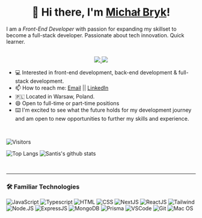 <!--
**planetoida90210/planetoida90210** is a ✨ _special_ ✨ repository because its `README.md` (this file) appears on your GitHub profile.
-->
<h1 align="center">👋 Hi there, I'm <a href="https://github.com/planetoida90210">Michał Bryk</a>!</h1> 
I am a <i>Front-End Developer</i> with passion for expanding my skillset to become a full-stack developer. Passionate about tech innovation. Quick learner. 
<!-- https://shields.io/ -->
<p align="center"><br/>
 <a href="https://www.linkedin.com/in/micha%C5%82-bryk-ba4111247/">
  <img src="https://img.shields.io/badge/linkedin-Michał%20Bryk-blue?style=round-square&logo=linkedin">
 </a>
 <a href="mailto:michalbryk1991@gmail.com">
  <img src="https://img.shields.io/badge/Email-michalbryk1991%40gmail.com-red?style=round-square&logo=gmail&logoColor=white">
 </a>
</p>

- 💻   Interested in front-end development, back-end development & full-stack development. 
- 📫   How to reach me: [Email](mailto:michalbryk1991@gmail.com "michalbryk1991@gmail.com") || [LinkedIn](https://www.linkedin.com/in/micha%C5%82-bryk-ba4111247/")
- 🇵🇱   Located in Warsaw, Poland. 
- 😄   Open to full-time or part-time positions 
- ⌨️    I'm excited to see what the future holds for my development journey and am open to new opportunities to further my skills and experience.
<br>

![Visitors](https://api.visitorbadge.io/api/daily?path=https%3A%2F%2Fgithub.com%2Fplanetoida90210&label=VISITORS%20TODAY&labelColor=%23697689&countColor=%23d9e3f0)

<!-- https://github.com/snlaight/github-readme-stats -->

![Top Langs](https://github-readme-stats.vercel.app/api/top-langs/?username=planetoida90210&theme=tokyonight&count_private=true&langs_count=8&layout=compact&hide=ASP.NET,ShaderLab,c,Jupyter%20Notebook)
![Santis's github stats](https://github-readme-stats.vercel.app/api/?username=planetoida90210&show_icons=true&theme=tokyonight&count_private=true&hide_rank=true&line_height=24) <!--&hide=contribs -->

<br>

---

### 🛠️ Familiar Technologies
![JavaScript](https://img.shields.io/badge/-JavaScript-black?style=round-square&logo=javascript)
![Typescript](https://img.shields.io/badge/-Typescript-black?style=round-square&logo=typescript&logoColor=blue)
![HTML](https://img.shields.io/badge/-HTML5-black?style=round-square&logo=html5)
![CSS](https://img.shields.io/badge/-CSS3-black?style=round-square&logo=css3)
![NextJS](https://img.shields.io/badge/-NextJS-black?style=round-square&logo=next.js&logoColor=white)
![ReactJS](https://img.shields.io/badge/-ReactJs-000000?logo=react)
![Tailwind](https://img.shields.io/badge/-Tailwind-black?style=round-square&logo=tailwindcss&logoColor=blue)
![Node.JS](https://img.shields.io/badge/-Node.js-black?style=round-square&logo=node.js&logoColor=green)
![ExpressJS](https://img.shields.io/badge/-Express-black?style=round-square&logo=express&logoColor=white)
![MongoDB](https://img.shields.io/badge/-MongoDB-black?style=round-square&logo=mongodb&logoColor=green)
![Prisma](https://img.shields.io/badge/-Prisma-black?style=round-square&logo=prisma&logoColor=teal)
![VSCode](https://img.shields.io/badge/-VSCode-black?style=round-square&logo=visualstudiocode&logoColor=blue)
![Git](https://img.shields.io/badge/-Git-black?style=round-square&logo=git)
![Mac OS](https://img.shields.io/badge/-Mac%20OS-black?style=round-square&logo=apple&logoColor=blue)


